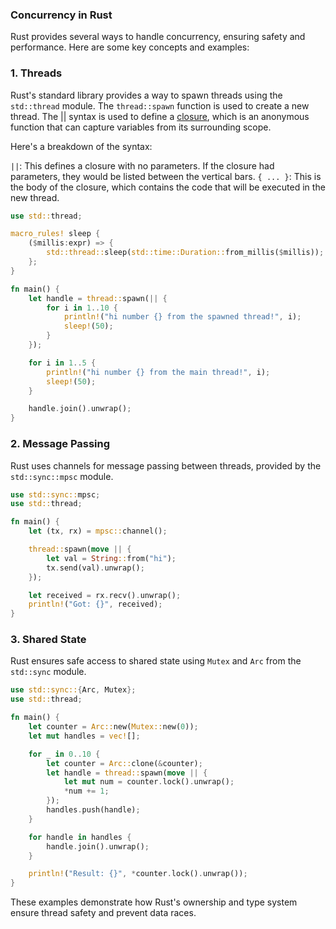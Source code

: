 ### Concurrency in Rust

Rust provides several ways to handle concurrency, ensuring safety and performance. Here are some key concepts and examples:

### 1. Threads

Rust's standard library provides a way to spawn threads using the `std::thread` module. The `thread::spawn` function is used to create a new thread. The || syntax is used to define a [closure](./closures.md), which is an anonymous function that can capture variables from its surrounding scope.

Here's a breakdown of the syntax:

`||`: This defines a closure with no parameters. If the closure had parameters, they would be listed between the vertical bars.
`{ ... }`: This is the body of the closure, which contains the code that will be executed in the new thread.

```rust
use std::thread;

macro_rules! sleep {
    ($millis:expr) => {
        std::thread::sleep(std::time::Duration::from_millis($millis));
    };
}

fn main() {
    let handle = thread::spawn(|| {
        for i in 1..10 {
            println!("hi number {} from the spawned thread!", i);
            sleep!(50);
        }
    });

    for i in 1..5 {
        println!("hi number {} from the main thread!", i);
        sleep!(50);
    }

    handle.join().unwrap();
}
```

### 2. Message Passing

Rust uses channels for message passing between threads, provided by the `std::sync::mpsc` module.

```rust
use std::sync::mpsc;
use std::thread;

fn main() {
    let (tx, rx) = mpsc::channel();

    thread::spawn(move || {
        let val = String::from("hi");
        tx.send(val).unwrap();
    });

    let received = rx.recv().unwrap();
    println!("Got: {}", received);
}
```

### 3. Shared State

Rust ensures safe access to shared state using `Mutex` and `Arc` from the `std::sync` module.

```rust
use std::sync::{Arc, Mutex};
use std::thread;

fn main() {
    let counter = Arc::new(Mutex::new(0));
    let mut handles = vec![];

    for _ in 0..10 {
        let counter = Arc::clone(&counter);
        let handle = thread::spawn(move || {
            let mut num = counter.lock().unwrap();
            *num += 1;
        });
        handles.push(handle);
    }

    for handle in handles {
        handle.join().unwrap();
    }

    println!("Result: {}", *counter.lock().unwrap());
}
```

These examples demonstrate how Rust's ownership and type system ensure thread safety and prevent data races.
